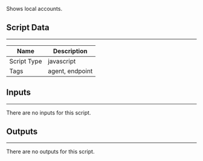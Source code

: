 Shows local accounts.

## Script Data

---

| **Name** | **Description** |
| --- | --- |
| Script Type | javascript |
| Tags | agent, endpoint |

## Inputs

---
There are no inputs for this script.

## Outputs

---
There are no outputs for this script.
